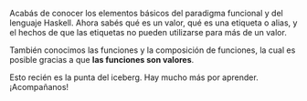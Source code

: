 Acabás de conocer los elementos básicos del paradigma funcional y del lenguaje Haskell. Ahora sabés qué es un valor, qué es una etiqueta o alias, y el hechos de que las etiquetas no pueden utilizarse para más de un valor.

También conocimos las funciones y la composición de funciones, la cual es posible gracias a que **las funciones son valores**.

Esto recién es la punta del iceberg. Hay mucho más por aprender. ¡Acompañanos!
